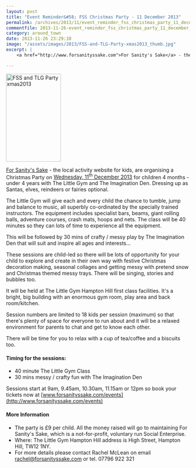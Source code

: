 ```yaml
---
layout: post
title: "Event Reminder&#58; FSS Christmas Party - 11 December 2013"
permalink: /archives/2013/11/event_reminder_fss_christmas_party_11_december_201.html
commentfile: 2013-11-26-event_reminder_fss_christmas_party_11_december_201
category: around_town
date: 2013-11-26 23:29:10
image: "/assets/images/2013/FSS-and-TLG-Party-xmas2013_thumb.jpg"
excerpt: |
    <a href="http://www.forsanityssake.com">For Sanity's Sake</a> - the local activity website for kids, are organising a Christmas Party on <a href="https://stmargarets.london/event/party/200705144201">Wednesday, 11<sup>th</sup> December 2013</a> for children 4 months - under 4 years with The Little Gym and The Imagination Den. Dressing up as Santas, elves, reindeers or fairies optional.

---
```


<a href="/assets/images/2013/FSS-and-TLG-Party-xmas2013.jpg" title="See larger version of - FSS and TLG Party xmas2013"><img src="/assets/images/2013/FSS-and-TLG-Party-xmas2013_thumb.jpg" width="150" height="240" alt="FSS and TLG Party xmas2013" class="photo right" /></a>

[For Sanity's Sake](http://www.forsanityssake.com) - the local activity website for kids, are organising a Christmas Party on [Wednesday, 11<sup>th</sup> December 2013](/event/party/200705144201) for children 4 months - under 4 years with The Little Gym and The Imagination Den. Dressing up as Santas, elves, reindeers or fairies optional.

The Little Gym will give each and every child the chance to tumble, jump and balance to music, all superbly co-ordinated by the specially trained instructors. The equipment includes specialist bars, beams, giant rolling balls, adventure courses, crash mats, hoops and nets. The class will be 40 minutes so they can lots of time to experience all the equipment.

This will be followed by 30 mins of crafty / messy play by The Imagination Den that will suit and inspire all ages and interests...

These sessions are child-led so there will be lots of opportunity for your child to explore and create in their own way with festive Christmas decoration making, seasonal collages and getting messy with pretend snow and Christmas themed messy trays. There will be singing, stories and bubbles too.

It will be held at The Little Gym Hampton Hill first class facilities. It's a bright, big building with an enormous gym room, play area and back room/kitchen.

Session numbers are limited to 18 kids per session (maximum) so that there's plenty of space for everyone to run about and it will be a relaxed environment for parents to chat and get to know each other.

There will be time for you to relax with a cup of tea/coffee and a biscuits too.

#### Timing for the sessions:

-   40 minute The Little Gym Class
-   30 mins messy / crafty fun with The Imagination Den

Sessions start at 9am, 9.45am, 10.30am, 11.15am or 12pm so book your tickets now at [www.forsanityssake.com/events](http://www.forsanityssake.com/events)

#### More Information

-   The party is £9 per child. All the money raised will go to maintaining For Sanity's Sake, which is a not-for-profit, voluntary run Social Enterprise.
-   Where: The Little Gym Hampton Hill address is High Street, Hampton Hill, TW12 1NY.
-   For more details please contact Rachel McLean on email <rachel@forsanityssake.com> or tel. 07796 922 321
